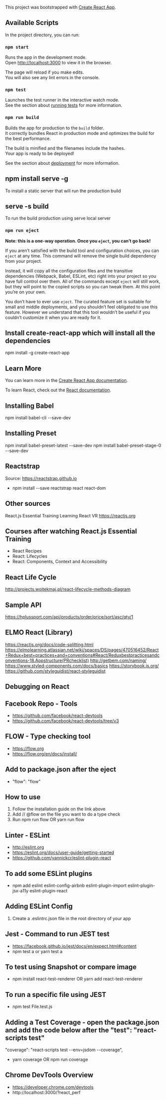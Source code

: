 This project was bootstrapped with [Create React App](https://github.com/facebook/create-react-app).

## Available Scripts

In the project directory, you can run:

### `npm start`

Runs the app in the development mode.<br>
Open [http://localhost:3000](http://localhost:3000) to view it in the browser.

The page will reload if you make edits.<br>
You will also see any lint errors in the console.

### `npm test`

Launches the test runner in the interactive watch mode.<br>
See the section about [running tests](https://facebook.github.io/create-react-app/docs/running-tests) for more information.

### `npm run build`

Builds the app for production to the `build` folder.<br>
It correctly bundles React in production mode and optimizes the build for the best performance.

The build is minified and the filenames include the hashes.<br>
Your app is ready to be deployed!

See the section about [deployment](https://facebook.github.io/create-react-app/docs/deployment) for more information.

## npm install serve -g
To install a static server that will run the production build

## serve -s build
To run the build production using serve local server

### `npm run eject`

**Note: this is a one-way operation. Once you `eject`, you can’t go back!**

If you aren’t satisfied with the build tool and configuration choices, you can `eject` at any time. This command will remove the single build dependency from your project.

Instead, it will copy all the configuration files and the transitive dependencies (Webpack, Babel, ESLint, etc) right into your project so you have full control over them. All of the commands except `eject` will still work, but they will point to the copied scripts so you can tweak them. At this point you’re on your own.

You don’t have to ever use `eject`. The curated feature set is suitable for small and middle deployments, and you shouldn’t feel obligated to use this feature. However we understand that this tool wouldn’t be useful if you couldn’t customize it when you are ready for it.

## Install create-react-app which will install all the dependencies
npm install -g create-react-app

## Learn More

You can learn more in the [Create React App documentation](https://facebook.github.io/create-react-app/docs/getting-started).

To learn React, check out the [React documentation](https://reactjs.org/).

## Installing Babel
npm install babel-cli --save-dev

## Installing Preset
npm install babel-preset-latest --save-dev
npm install babel-preset-stage-0 --save-dev

## Reactstrap
Source: https://reactstrap.github.io
- npm install --save reactstrap react react-dom

## Other sources
React.js Essential Training
Learning React VR
https://reactjs.org

## Courses after watching React.js Essential Training
- React Recipes
- React: Lifecycles
- React: Components, Context and Accessibility

## React Life Cycle
http://projects.wojtekmaj.pl/react-lifecycle-methods-diagram

## Sample API
https://hplussport.com/api/products/order/price/sort/asc/qty/1

## ELMO React (Library)
https://reactjs.org/docs/code-splitting.html
https://elmolearning.atlassian.net/wiki/spaces/DS/pages/470516452/React+Redux+best+practices+and+conventions#React/Reduxbestpracticesandconventions-18.Appstructure(PRchecklist)
http://getbem.com/naming/
https://www.styled-components.com/docs/basics
https://storybook.js.org/
https://github.com/styleguidist/react-styleguidist

## Debugging on React

## Facebook Repo - Tools
- https://github.com/facebook/react-devtools
- https://github.com/facebook/react-devtools/tree/v3

## FLOW - Type checking tool
- https://flow.org
- https://flow.org/en/docs/install/

## Add to package.json after the eject
- "flow": "flow"

## How to use
1. Follow the installation guide on the link above
2. Add // @flow on the file you want to do a type check
3. Run npm run flow OR yarn run flow

## Linter - ESLint
- http://eslint.org
- https://eslint.org/docs/user-guide/getting-started
- https://github.com/yannickcr/eslint-plugin-react

## To add some ESLint plugins
- npm add eslint eslint-config-airbnb eslint-plugin-import eslint-plugin-jsx-a11y eslint-plugin-react

## Adding ESLint Config
1. Create a .eslintrc.json file in the root directory of your app 

## Jest - Command to run JEST test
- https://facebook.github.io/jest/docs/en/expect.html#content
- npm test a or yarn test a

## To test using Snapshot or compare image
- npm install react-test-renderer OR yarn add react-test-renderer

## To run a specific file using JEST
- npm test File.test.js 

## Adding a Test Coverage - open the package.json and add the code below after the "test": "react-scripts test"
"coverage": "react-scripts test --env=jsdom --coverage",
- yarn coverage OR npm run coverage 

## Chrome DevTools Overview
- https://developer.chrome.com/devtools
- http://localhost:3000/?react_perf

